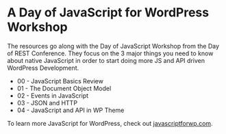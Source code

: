 # A Day of JavaScript for WordPress Workshop

The resources go along with the Day of JavaScript Workshop from the Day of REST Conference.  They focus on the 3 major things you need to know about native JavaScript in order to start doing more JS and API driven WordPress Development.

- 00 - JavaScript Basics Review
- 01 - The Document Object Model
- 02 - Events in JavaScript
- 03 - JSON and HTTP
- 04 - JavaScript and API in WP Theme

To learn more JavaScript for WordPress, check out [javascriptforwp.com](https://javascriptforwp.com).
